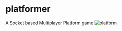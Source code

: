 # platformer
A Socket based Multiplayer Platform game
![platform](https://user-images.githubusercontent.com/89046490/173368875-6a4ebdff-704d-49f9-adff-c7d07c6991c0.png)

